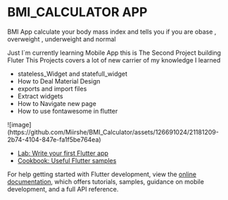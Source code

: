 # BMI_CALCULATOR APP
BMI App calculate your body mass index and tells you if you are obase , overweight , underweight and normal

Just I`m currently learning Mobile App this is The Second Project building Fluter
This Projects covers a lot of new carrier of my knowledge I learned 

<ul>
<li>stateless_Widget and statefull_widget</li>
<li>How to Deal Material Design</li>
<li>exports and import files</li>
<li>Extract widgets</li>
<li>How to Navigate new page</li>
<li>How to use fontawesome in flutter</li>
</ul> 
![image](https://github.com/Miirshe/BMI_Calculator/assets/126691024/21181209-2b74-4104-847e-fa1f5be764ea)


- [Lab: Write your first Flutter app](https://docs.flutter.dev/get-started/codelab)
- [Cookbook: Useful Flutter samples](https://docs.flutter.dev/cookbook)

For help getting started with Flutter development, view the
[online documentation](https://docs.flutter.dev/), which offers tutorials,
samples, guidance on mobile development, and a full API reference.
